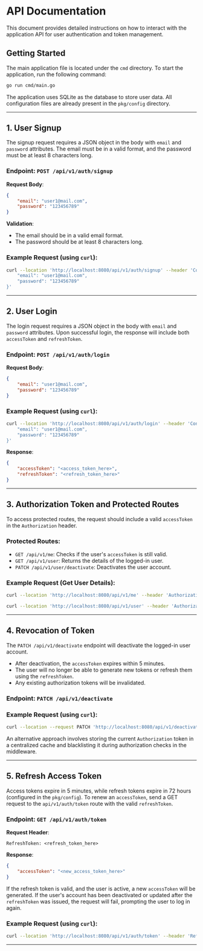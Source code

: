 
# API Documentation

This document provides detailed instructions on how to interact with the application API for user authentication and token management.

## Getting Started

The main application file is located under the `cmd` directory. To start the application, run the following command:

```bash
go run cmd/main.go
```

The application uses SQLite as the database to store user data. All configuration files are already present in the `pkg/config` directory.

---

## 1. User Signup

The signup request requires a JSON object in the body with `email` and `password` attributes. The email must be in a valid format, and the password must be at least 8 characters long. 

### Endpoint: `POST /api/v1/auth/signup`

**Request Body**:
```json
{
    "email": "user1@mail.com",
    "password": "123456789"
}
```

**Validation**:
- The email should be in a valid email format.
- The password should be at least 8 characters long.

### Example Request (using `curl`):
```bash
curl --location 'http://localhost:8080/api/v1/auth/signup' --header 'Content-Type: application/json' --data-raw '{
    "email": "user1@mail.com",
    "password": "123456789"
}'
```

---

## 2. User Login

The login request requires a JSON object in the body with `email` and `password` attributes. Upon successful login, the response will include both `accessToken` and `refreshToken`.

### Endpoint: `POST /api/v1/auth/login`

**Request Body**:
```json
{
    "email": "user1@mail.com",
    "password": "123456789"
}
```

### Example Request (using `curl`):
```bash
curl --location 'http://localhost:8080/api/v1/auth/login' --header 'Content-Type: application/json' --data-raw '{
    "email": "user1@mail.com",
    "password": "123456789"
}'
```

**Response**:
```json
{
    "accessToken": "<access_token_here>",
    "refreshToken": "<refresh_token_here>"
}
```

---

## 3. Authorization Token and Protected Routes

To access protected routes, the request should include a valid `accessToken` in the `Authorization` header.

### Protected Routes:

- `GET /api/v1/me`: Checks if the user's `accessToken` is still valid.
- `GET /api/v1/user`: Returns the details of the logged-in user.
- `PATCH /api/v1/user/deactivate`: Deactivates the user account.

### Example Request (Get User Details):
```bash
curl --location 'http://localhost:8080/api/v1/me' --header 'Authorization: <access_token_here>'
```

```bash
curl --location 'http://localhost:8080/api/v1/user' --header 'Authorization: <access_token_here>'
```

---

## 4. Revocation of Token

The `PATCH /api/v1/deactivate` endpoint will deactivate the logged-in user account. 

- After deactivation, the `accessToken` expires within 5 minutes.
- The user will no longer be able to generate new tokens or refresh them using the `refreshToken`.
- Any existing authorization tokens will be invalidated.

### Endpoint: `PATCH /api/v1/deactivate`

### Example Request (using `curl`):
```bash
curl --location --request PATCH 'http://localhost:8080/api/v1/deactivate' --header 'Authorization: <access_token_here>'
```

An alternative approach involves storing the current `Authorization` token in a centralized cache and blacklisting it during authorization checks in the middleware.

---

## 5. Refresh Access Token

Access tokens expire in 5 minutes, while refresh tokens expire in 72 hours (configured in the `pkg/config`). To renew an `accessToken`, send a GET request to the `api/v1/auth/token` route with the valid `refreshToken`.

### Endpoint: `GET /api/v1/auth/token`

**Request Header**:
```plaintext
RefreshToken: <refresh_token_here>
```

**Response**:
```json
{
    "accessToken": "<new_access_token_here>"
}
```

If the refresh token is valid, and the user is active, a new `accessToken` will be generated. If the user's account has been deactivated or updated after the `refreshToken` was issued, the request will fail, prompting the user to log in again.

### Example Request (using `curl`):
```bash
curl --location 'http://localhost:8080/api/v1/auth/token' --header 'RefreshToken: <refresh_token_here>'
```
---